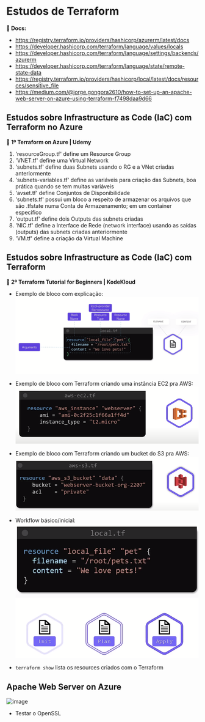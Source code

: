 # Estudos de Terraform 

**📃 Docs:**
  + https://registry.terraform.io/providers/hashicorp/azurerm/latest/docs
  + https://developer.hashicorp.com/terraform/language/values/locals
  + https://developer.hashicorp.com/terraform/language/settings/backends/azurerm
  + https://developer.hashicorp.com/terraform/language/state/remote-state-data
  + https://registry.terraform.io/providers/hashicorp/local/latest/docs/resources/sensitive_file
  + https://medium.com/@jorge.gongora2610/how-to-set-up-an-apache-web-server-on-azure-using-terraform-f7498daa9d66

## Estudos sobre Infrastructure as Code (IaC) com Terraform no Azure

**📂 1º Terraform on Azure | Udemy**
1. 'resourceGroup.tf' define um Resource Group
2. 'VNET.tf' define uma Virtual Network
3. 'subnets.tf' define duas Subnets usando o RG e a VNet criadas anteriormente
4. 'subnets-variables.tf' define as variáveis para criação das Subnets, boa prática quando se tem muitas variáveis
5. 'avset.tf' define Conjuntos de Disponibilidade
6. 'subnets.tf' possui um bloco a respeito de armazenar os arquivos que são .tfstate numa Conta de Armazenamento; em um container especifico
7. 'output.tf' define dois Outputs das subnets criadas
8. 'NIC.tf' define a Interface de Rede (network interface) usando as saídas (outputs) das subnets criadas anteriormente
9. 'VM.tf' define a criação da Virtual Machine 

## Estudos sobre Infrastructure as Code (IaC) com Terraform 

**📂 2º Terraform Tutorial for Beginners | KodeKloud**

  + Exemplo de bloco com explicação:
  ![block_example](image.png)

  + Exemplo de bloco com Terraform criando uma instância EC2 pra AWS:
  ![aws_ec2-creation_block](image-1.png)

  + Exemplo de bloco com Terraform criando um bucket do S3 pra AWS:
  ![aws_s3-bucket_creation_block](image-2.png)

  + Workflow básico/inicial:
  ![workflow-basico](image-3.png)

  + `` terraform show `` lista os resources criados com o Terraform

## Apache Web Server on Azure

<img width="348" alt="image" src="https://github.com/CarolinaSFreitas/Terraform-Studies/assets/99994934/dd90ad28-10fc-45e4-827b-54e41f73679f">

- Testar o OpenSSL 